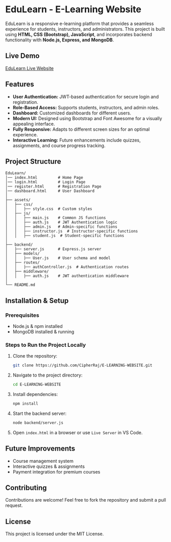 # EduLearn - E-Learning Website

EduLearn is a responsive e-learning platform that provides a seamless experience for students, instructors, and administrators. This project is built using **HTML, CSS (Bootstrap), JavaScript**, and incorporates backend functionality with **Node.js, Express, and MongoDB**.

## Live Demo
[EduLearn Live Website](https://cipherraj.github.io/E-LEARNING-WEBSITE/)

## Features
- **User Authentication:** JWT-based authentication for secure login and registration.
- **Role-Based Access:** Supports students, instructors, and admin roles.
- **Dashboard:** Customized dashboards for different users.
- **Modern UI:** Designed using Bootstrap and Font Awesome for a visually appealing interface.
- **Fully Responsive:** Adapts to different screen sizes for an optimal experience.
- **Interactive Learning:** Future enhancements include quizzes, assignments, and course progress tracking.

## Project Structure
```
EduLearn/
│── index.html         # Home Page
│── login.html         # Login Page
│── register.html      # Registration Page
│── dashboard.html     # User Dashboard
│
├── assets/
│   ├── css/
│   │   ├── style.css  # Custom styles
│   ├── js/
│   │   ├── main.js    # Common JS functions
│   │   ├── auth.js    # JWT Authentication logic
│   │   ├── admin.js   # Admin-specific functions
│   │   ├── instructor.js  # Instructor-specific functions
│   │   ├── student.js  # Student-specific functions
│
├── backend/
│   ├── server.js      # Express.js server
│   ├── models/
│   │   ├── User.js    # User schema and model
│   ├── routes/
│   │   ├── authController.js  # Authentication routes
│   ├── middleware/
│   │   ├── auth.js    # JWT authentication middleware
│
└── README.md
```

## Installation & Setup
### Prerequisites
- Node.js & npm installed
- MongoDB installed & running

### Steps to Run the Project Locally
1. Clone the repository:
   ```sh
   git clone https://github.com/CipherRaj/E-LEARNING-WEBSITE.git
   ```
2. Navigate to the project directory:
   ```sh
   cd E-LEARNING-WEBSITE
   ```
3. Install dependencies:
   ```sh
   npm install
   ```
4. Start the backend server:
   ```sh
   node backend/server.js
   ```
5. Open `index.html` in a browser or use `Live Server` in VS Code.

## Future Improvements
- Course management system
- Interactive quizzes & assignments
- Payment integration for premium courses

## Contributing
Contributions are welcome! Feel free to fork the repository and submit a pull request.

## License
This project is licensed under the MIT License.
